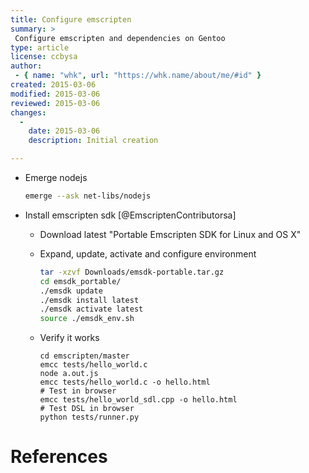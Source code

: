 ```yaml
---
title: Configure emscripten
summary: >
 Configure emscripten and dependencies on Gentoo
type: article
license: ccbysa
author:
 - { name: "whk", url: "https://whk.name/about/me/#id" }
created: 2015-03-06
modified: 2015-03-06
reviewed: 2015-03-06
changes:
  -
    date: 2015-03-06
    description: Initial creation 

---
```


* Emerge nodejs

    ```bash
    emerge --ask net-libs/nodejs
    ```
* Install emscripten sdk [@EmscriptenContributorsa]

    * Download  latest "Portable Emscripten SDK for Linux and OS X"
    * Expand, update, activate and configure environment

        ```bash
        tar -xzvf Downloads/emsdk-portable.tar.gz 
        cd emsdk_portable/
        ./emsdk update
        ./emsdk install latest
        ./emsdk activate latest
        source ./emsdk_env.sh 
        ```

     * Verify it works

         ```
         cd emscripten/master
         emcc tests/hello_world.c
         node a.out.js
         emcc tests/hello_world.c -o hello.html
         # Test in browser
         emcc tests/hello_world_sdl.cpp -o hello.html
         # Test DSL in browser
         python tests/runner.py 
         ```


References
============================================================
